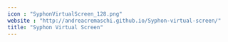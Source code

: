 ```yaml
---
icon : "SyphonVirtualScreen_128.png"
website : "http://andreacremaschi.github.io/Syphon-virtual-screen/"
title: "Syphon Virtual Screen"
---
```

